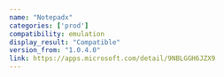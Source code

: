 ```yaml
---
name: "Notepadx"
categories: ['prod']
compatibility: emulation
display_result: "Compatible"
version_from: "1.0.4.0"
link: https://apps.microsoft.com/detail/9NBLGGH6JZX9
---
```

